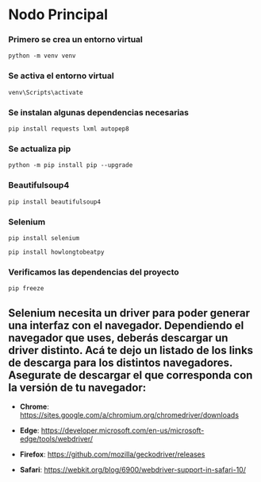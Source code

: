# Nodo Principal

### Primero se crea un entorno virtual 
```
python -m venv venv
```

### Se activa el entorno virtual
```
venv\Scripts\activate
```

### Se instalan algunas dependencias necesarias
```
pip install requests lxml autopep8
```

### Se actualiza pip
```
python -m pip install pip --upgrade
```

### Beautifulsoup4
```
pip install beautifulsoup4
```

### Selenium
```
pip install selenium
```

```
pip install howlongtobeatpy
```

### Verificamos las dependencias del proyecto
```
pip freeze
```

## Selenium necesita un driver para poder generar una interfaz con el navegador. Dependiendo el navegador que uses, deberás descargar un driver distinto. Acá te dejo un listado de los links de descarga para los distintos navegadores. Asegurate de descargar el que corresponda con la versión de tu navegador:

- **Chrome**: https://sites.google.com/a/chromium.org/chromedriver/downloads

- **Edge**: https://developer.microsoft.com/en-us/microsoft-edge/tools/webdriver/

- **Firefox**: https://github.com/mozilla/geckodriver/releases

- **Safari**: https://webkit.org/blog/6900/webdriver-support-in-safari-10/